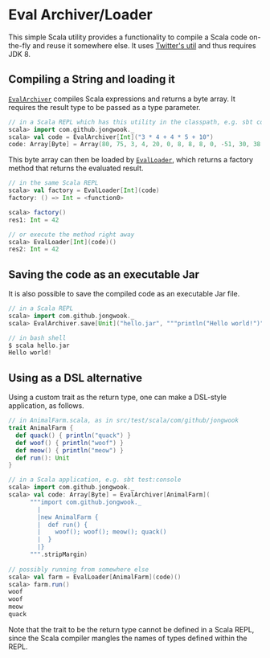 Eval Archiver/Loader
====================

This simple Scala utility provides a functionality to compile a Scala code on-the-fly and reuse it somewhere else. It uses [Twitter's util](https://github.com/twitter/util) and thus requires JDK 8.

## Compiling a String and loading it

[`EvalArchiver`](src/main/scala/com/github/jongwook/EvalArchiver.scala) compiles Scala expressions and returns a byte array. It requires the result type to be passed as a type parameter.

```scala
// in a Scala REPL which has this utility in the classpath, e.g. sbt console 
scala> import com.github.jongwook._
scala> val code = EvalArchiver[Int]("3 * 4 + 4 * 5 + 10")
code: Array[Byte] = Array(80, 75, 3, 4, 20, 0, 8, 8, 8, 0, -51, 30, 38, 73, ...)
```

This byte array can then be loaded by [`EvalLoader`](src/main/scala/com/github/jongwook/EvalLoader.scala), which returns a factory method that returns the evaluated result.

```scala
// in the same Scala REPL
scala> val factory = EvalLoader[Int](code)
factory: () => Int = <function0>

scala> factory()
res1: Int = 42

// or execute the method right away
scala> EvalLoader[Int](code)()
res2: Int = 42
```

## Saving the code as an executable Jar

It is also possible to save the compiled code as an executable Jar file.

```scala
// in a Scala REPL
scala> import com.github.jongwook._
scala> EvalArchiver.save[Unit]("hello.jar", """println("Hello world!")""")

// in bash shell
$ scala hello.jar
Hello world!
```

## Using as a DSL alternative

Using a custom trait as the return type, one can make a DSL-style application, as follows.

```scala
// in AnimalFarm.scala, as in src/test/scala/com/github/jongwook
trait AnimalFarm {
  def quack() { println("quack") }
  def woof() { println("woof") }
  def meow() { println("meow") }
  def run(): Unit
}

// in a Scala application, e.g. sbt test:console
scala> import com.github.jongwook._
scala> val code: Array[Byte] = EvalArchiver[AnimalFarm](
      """import com.github.jongwook._
        |
        |new AnimalFarm {
        |  def run() {
        |    woof(); woof(); meow(); quack()
        |  }
        |}
      """.stripMargin)
      
// possibly running from somewhere else
scala> val farm = EvalLoader[AnimalFarm](code)()
scala> farm.run()
woof
woof
meow
quack
```

Note that the trait to be the return type cannot be defined in a Scala REPL, since the Scala compiler mangles the names of types defined within the REPL.
